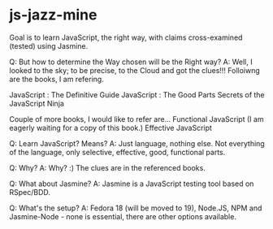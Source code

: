 js-jazz-mine
============

Goal is to learn JavaScript, the right way, with claims cross-examined (tested) using Jasmine.

Q: But how to determine the Way chosen will be the Right way? 
A: Well, I looked to the sky; to be precise, to the Cloud and got the clues!!! Folloiwng are the books, I am refering.

JavaScript : The Definitive Guide 
JavaScript : The Good Parts 
Secrets of the JavaScript Ninja

Couple of more books, I would like to refer are... 
Functional JavaScript (I am eagerly waiting for a copy of this book.) 
Effective JavaScript

Q: Learn JavaScript? Means? 
A: Just language, nothing else. Not everything of the language, only selective, effective, good, functional parts.

Q: Why? 
A: Why? :) The clues are in the referenced books.

Q: What about Jasmine? 
A: Jasmine is a JavaScript testing tool based on RSpec/BDD.

Q: What's the setup? 
A: Fedora 18 (will be moved to 19), Node.JS, NPM and Jasmine-Node - none is essential, there are other options available.
